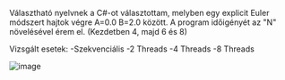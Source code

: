 Választható nyelvnek a C#-ot választottam, melyben egy explicit Euler módszert hajtok végre A=0.0 B=2.0 között.
A program időigényét az "N" növelésével érem el. (Kezdetben 4, majd 6 és 8)

Vizsgált esetek:
      -Szekvenciális
      -2 Threads
      -4 Threads
      -8 Threads
      
      
  ![image](https://user-images.githubusercontent.com/78854567/168035568-945259c4-c86c-4e9b-a532-f0993686c717.png)


